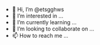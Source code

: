 - 👋 Hi, I’m @etsgghws
- 👀 I’m interested in ...
- 🌱 I’m currently learning ...
- 💞️ I’m looking to collaborate on ...
- 📫 How to reach me ...

<!---
etsgghws/etsgghws is a ✨ special ✨ repository because its `README.md` (this file) appears on your GitHub profile.
You can click the Preview link to take a look at your changes.
--->
